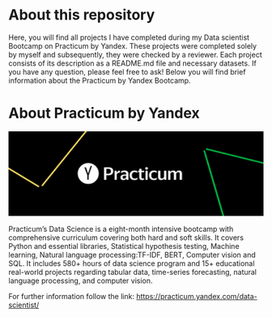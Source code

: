 # About this repository
Here, you will find all projects I have completed during my Data scientist Bootcamp on Practicum by Yandex. These projects were completed solely by myself and subsequently, they were checked by a reviewer. Each project consists of its description as a README.md file and necessary datasets. If you have any question, please feel free to ask! Below you will find brief information about the Practicum by Yandex Bootcamp.



# About Practicum by Yandex
<p align="center">
  <img style="float: center" src="https://github.com/amanabdulla296/Yandex_Practicum/blob/56e8d6571a2be1e0a8c163a6b3a7d48b9fedbf10/download.png"  width="700px"/>
  </p>
Practicum’s Data Science is a eight-month intensive bootcamp with comprehensive curriculum covering both hard and soft skills. It covers Python and essential libraries, Statistical hypothesis testing, Machine learning, Natural language processing:TF-IDF, BERT, Computer vision and SQL. It includes 580+ hours of data science program and 15+ educational real-world projects regarding tabular data, time-series forecasting, natural language processing, and computer vision.

For further information follow the link: https://practicum.yandex.com/data-scientist/
